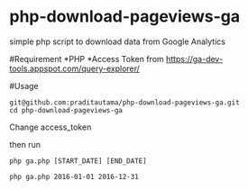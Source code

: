 # php-download-pageviews-ga

simple php script to download data from Google Analytics

#Requirement
*PHP
*Access Token from https://ga-dev-tools.appspot.com/query-explorer/

#Usage

```
git@github.com:praditautama/php-download-pageviews-ga.git
cd php-download-pageviews-ga
```

Change access_token

then run
```
php ga.php [START_DATE] [END_DATE]
```

```
php ga.php 2016-01-01 2016-12-31
```
